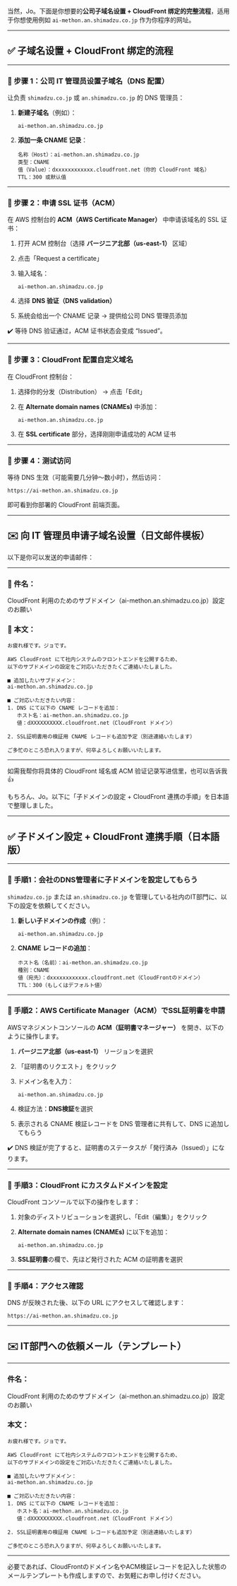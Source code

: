 

当然，Jo。下面是你想要的**公司子域名设置 + CloudFront 绑定的完整流程**，适用于你想使用例如 `ai-methon.an.shimadzu.co.jp` 作为你程序的网址。

---

## ✅ 子域名设置 + CloudFront 绑定的流程

---

### 🧩 步骤 1：公司 IT 管理员设置子域名（DNS 配置）

让负责 `shimadzu.co.jp` 或 `an.shimadzu.co.jp` 的 DNS 管理员：

1. **新建子域名**（例如）：

   ```
   ai-methon.an.shimadzu.co.jp
   ```
2. **添加一条 CNAME 记录**：

   ```
   名称（Host）：ai-methon.an.shimadzu.co.jp  
   类型：CNAME  
   值（Value）：dxxxxxxxxxxxx.cloudfront.net（你的 CloudFront 域名）
   TTL：300 或默认值
   ```

---

### 🧩 步骤 2：申请 SSL 证书（ACM）

在 AWS 控制台的 **ACM（AWS Certificate Manager）** 中申请该域名的 SSL 证书：

1. 打开 ACM 控制台（选择 **バージニア北部（us-east-1）** 区域）
2. 点击「Request a certificate」
3. 输入域名：

   ```
   ai-methon.an.shimadzu.co.jp
   ```
4. 选择 **DNS 验证（DNS validation）**
5. 系统会给出一个 CNAME 记录 → 提供给公司 DNS 管理员添加

✔️ 等待 DNS 验证通过，ACM 证书状态会变成 “Issued”。

---

### 🧩 步骤 3：CloudFront 配置自定义域名

在 CloudFront 控制台：

1. 选择你的分发（Distribution） → 点击「Edit」
2. 在 **Alternate domain names (CNAMEs)** 中添加：

   ```
   ai-methon.an.shimadzu.co.jp
   ```
3. 在 **SSL certificate** 部分，选择刚刚申请成功的 ACM 证书

---

### 🧩 步骤 4：测试访问

等待 DNS 生效（可能需要几分钟～数小时），然后访问：

```
https://ai-methon.an.shimadzu.co.jp
```

即可看到你部署的 CloudFront 前端页面。

---

## ✉️ 向 IT 管理员申请子域名设置（日文邮件模板）

以下是你可以发送的申请邮件：

---

### 📩 件名：

CloudFront 利用のためのサブドメイン（ai-methon.an.shimadzu.co.jp）設定のお願い

### 📩 本文：

```
お疲れ様です。ジョです。

AWS CloudFront にて社内システムのフロントエンドを公開するため、
以下のサブドメインの設定をご対応いただきたくご連絡いたしました。

■ 追加したいサブドメイン：
ai-methon.an.shimadzu.co.jp

■ ご対応いただきたい内容：
1. DNS にて以下の CNAME レコードを追加：
   ホスト名：ai-methon.an.shimadzu.co.jp  
   値：dXXXXXXXXXX.cloudfront.net（CloudFront ドメイン）

2. SSL証明書用の検証用 CNAME レコードも追加予定（別途連絡いたします）

ご多忙のところ恐れ入りますが、何卒よろしくお願いいたします。
```

---

如需我帮你将具体的 CloudFront 域名或 ACM 验证记录写进信里，也可以告诉我 👍


もちろん、Jo。以下に「子ドメインの設定 + CloudFront 連携の手順」を日本語で整理しました。

---

## ✅ 子ドメイン設定 + CloudFront 連携手順（日本語版）

---

### 🧩 手順1：会社のDNS管理者に子ドメインを設定してもらう

`shimadzu.co.jp` または `an.shimadzu.co.jp` を管理している社内のIT部門に、以下の設定を依頼してください。

1. **新しい子ドメインの作成**（例）：

   ```
   ai-methon.an.shimadzu.co.jp
   ```

2. **CNAME レコードの追加**：

   ```
   ホスト名（名前）：ai-methon.an.shimadzu.co.jp  
   種別：CNAME  
   値（宛先）：dxxxxxxxxxxxx.cloudfront.net（CloudFrontのドメイン）  
   TTL：300（もしくはデフォルト値）
   ```

---

### 🧩 手順2：AWS Certificate Manager（ACM）でSSL証明書を申請

AWSマネジメントコンソールの **ACM（証明書マネージャー）** を開き、以下のように操作します。

1. **バージニア北部（us-east-1）** リージョンを選択
2. 「証明書のリクエスト」をクリック
3. ドメイン名を入力：

   ```
   ai-methon.an.shimadzu.co.jp
   ```
4. 検証方法：**DNS検証**を選択
5. 表示される CNAME 検証レコードを DNS 管理者に共有して、DNS に追加してもらう

✔️ DNS 検証が完了すると、証明書のステータスが「発行済み（Issued）」になります。

---

### 🧩 手順3：CloudFront にカスタムドメインを設定

CloudFront コンソールで以下の操作をします：

1. 対象のディストリビューションを選択し、「Edit（編集）」をクリック
2. **Alternate domain names (CNAMEs)** に以下を追加：

   ```
   ai-methon.an.shimadzu.co.jp
   ```
3. **SSL証明書**の欄で、先ほど発行された ACM の証明書を選択

---

### 🧩 手順4：アクセス確認

DNS が反映された後、以下の URL にアクセスして確認します：

```
https://ai-methon.an.shimadzu.co.jp
```

---

## ✉️ IT部門への依頼メール（テンプレート）

---

### 件名：

CloudFront 利用のためのサブドメイン（ai-methon.an.shimadzu.co.jp）設定のお願い

### 本文：

```
お疲れ様です。ジョです。

AWS CloudFront にて社内システムのフロントエンドを公開するため、
以下のサブドメインの設定をご対応いただきたくご連絡いたしました。

■ 追加したいサブドメイン：
ai-methon.an.shimadzu.co.jp

■ ご対応いただきたい内容：
1. DNS にて以下の CNAME レコードを追加：
   ホスト名：ai-methon.an.shimadzu.co.jp  
   値：dXXXXXXXXXX.cloudfront.net（CloudFront ドメイン）

2. SSL証明書用の検証用 CNAME レコードも追加予定（別途連絡いたします）

ご多忙のところ恐れ入りますが、何卒よろしくお願いいたします。
```

---

必要であれば、CloudFrontのドメイン名やACM検証レコードを記入した状態のメールテンプレートも作成しますので、お気軽にお申し付けください。
